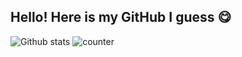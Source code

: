 ## Hello! Here is my GitHub I guess 😋

![Github stats](https://github-readme-stats.vercel.app/api?username=ArshadMohammadTCD)
![counter](https://[YourEndpoint].m.pipedream.net)
